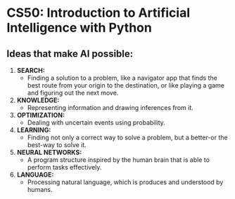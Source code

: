 # CS50: Introduction to Artificial Intelligence with Python

## Ideas that make AI possible:

1. **SEARCH:**
   - Finding a solution to a problem, like a navigator app that finds the best route from your origin to the destination, or like playing a game and figuring out the next move.
2. **KNOWLEDGE:**
   - Representing information and drawing inferences from it.
3. **OPTIMIZATION:**
   - Dealing with uncertain events using probability.
4. **LEARNING:**
   - Finding not only a correct way to solve a problem, but a better-or the best-way to solve it.
5. **NEURAL NETWORKS:**
   - A program structure inspired by the human brain that is able to perform tasks effectively.
6. **LANGUAGE:**
   - Processing natural language, which is produces and understood by humans.



